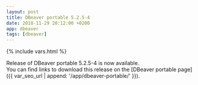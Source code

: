 ```yaml
---
layout: post
title: DBeaver portable 5.2.5-4
date: 2018-11-29 20:12:00 +0200
app: dbeaver
tags: [dbeaver]
---
```

{% include vars.html %}

Release of DBeaver portable 5.2.5-4 is now available.<br />
You can find links to download this release on the [DBeaver portable page]({{ var_seo_url | append: '/app/dbeaver-portable/' }}).